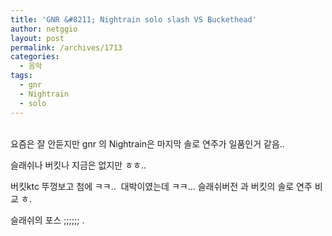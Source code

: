 ```yaml
---
title: 'GNR &#8211; Nightrain solo slash VS Buckethead'
author: netggio
layout: post
permalink: /archives/1713
categories:
  - 음악
tags:
  - gnr
  - Nightrain
  - solo
---
```

&nbsp;  
요즘은 잘 안듣지만 gnr 의 Nightrain은 마지막 솔로 연주가 일품인거 같음..   
  
슬래쉬나 버킷나 지금은 없지만 ㅎㅎ..   
  
버킷ktc 뚜껑보고 첨에 ㅋㅋ.. &nbsp;대박이였는데 ㅋㅋ&#8230; 슬래쉬버전 과 버킷의 솔로 연주 비교 ㅎ.

  


슬래쉬의 포스 ;;;;;; .